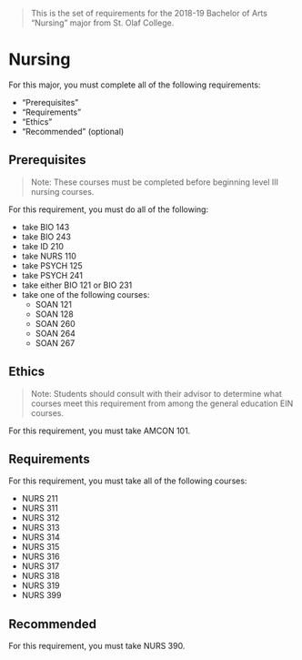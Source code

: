 > This is the set of requirements for the 2018-19 Bachelor of Arts “Nursing”
> major from St. Olaf College.

# Nursing
For this major, you must complete all of the following requirements:

- “Prerequisites”
- “Requirements”
- “Ethics”
- “Recommended” (optional)

## Prerequisites
> Note: These courses must be completed before beginning level III nursing
> courses.

For this requirement, you must do all of the following:

- take BIO 143
- take BIO 243
- take ID 210
- take NURS 110
- take PSYCH 125
- take PSYCH 241
- take either BIO 121 or BIO 231
- take one of the following courses:
    - SOAN 121
    - SOAN 128
    - SOAN 260
    - SOAN 264
    - SOAN 267


## Ethics
> Note: Students should consult with their advisor to determine what courses
> meet this requirement from among the general education EIN courses.

For this requirement, you must take AMCON 101.


## Requirements
For this requirement, you must take all of the following courses:

- NURS 211
- NURS 311
- NURS 312
- NURS 313
- NURS 314
- NURS 315
- NURS 316
- NURS 317
- NURS 318
- NURS 319
- NURS 399


## Recommended
For this requirement, you must take NURS 390.


